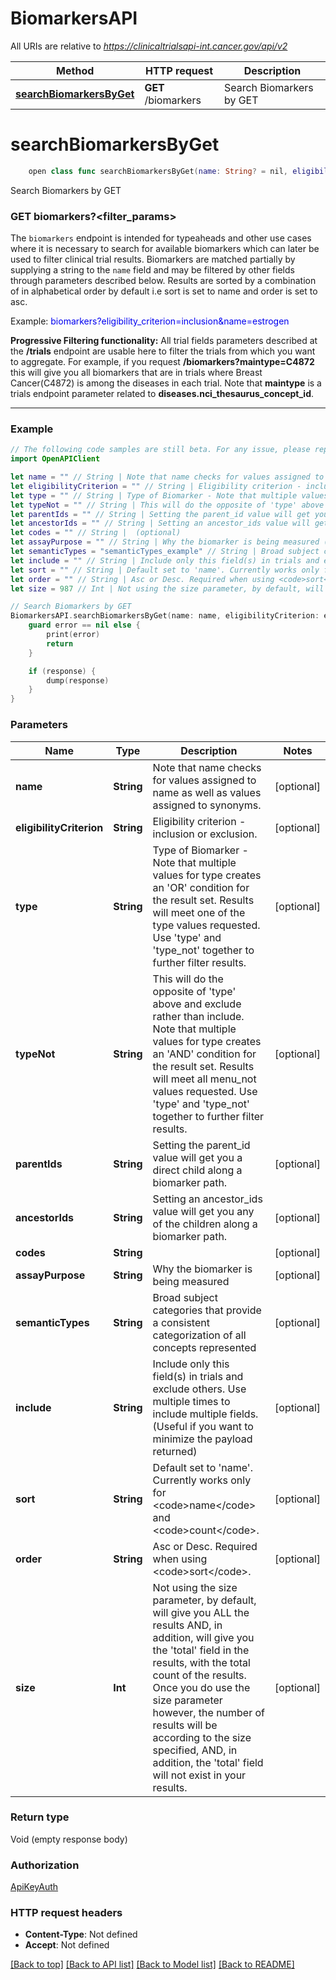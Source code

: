 # BiomarkersAPI

All URIs are relative to *https://clinicaltrialsapi-int.cancer.gov/api/v2* <!-- markdown-link-check-disable-line -->

Method | HTTP request | Description
------------- | ------------- | -------------
[**searchBiomarkersByGet**](BiomarkersAPI.md#searchbiomarkersbyget) | **GET** /biomarkers | Search Biomarkers by GET


# **searchBiomarkersByGet**
```swift
    open class func searchBiomarkersByGet(name: String? = nil, eligibilityCriterion: String? = nil, type: String? = nil, typeNot: String? = nil, parentIds: String? = nil, ancestorIds: String? = nil, codes: String? = nil, assayPurpose: String? = nil, semanticTypes: String? = nil, include: String? = nil, sort: String? = nil, order: String? = nil, size: Int? = nil, completion: @escaping (_ data: Void?, _ error: Error?) -> Void)
```

Search Biomarkers by GET

<h3>GET biomarkers?&lt;filter_params&gt;</h3><p>The <code>biomarkers</code> endpoint is intended for typeaheads and other use cases where it is necessary to search for available biomarkers which can later be used to filter clinical trial results. Biomarkers are matched partially by supplying a string to the <code>name</code> field and may be filtered by other fields through parameters described below. Results are sorted by a combination of in alphabetical order by default i.e sort is set to name and order is set to asc.</p><p>Example: <font class=\"example\" color=\"#0000FF\" style=\"word-wrap: break-word;\">biomarkers?eligibility_criterion=inclusion&name=estrogen</font></p><p><b>Progressive Filtering functionality:</b> All trial fields parameters described at the <b>/trials</b> endpoint are usable here to filter the trials from which you want to aggregate. For example, if you request <b>/biomarkers?maintype=C4872</b> this will give you all biomarkers that are in trials where Breast Cancer(C4872) is among the diseases in each trial. Note that <b>maintype</b> is a trials endpoint parameter related to <b>diseases.nci_thesaurus_concept_id</b>.</p><hr>

### Example
```swift
// The following code samples are still beta. For any issue, please report via http://github.com/OpenAPITools/openapi-generator/issues/new
import OpenAPIClient

let name = "" // String | Note that name checks for values assigned to name as well as values assigned to synonyms. (optional)
let eligibilityCriterion = "" // String | Eligibility criterion - inclusion or exclusion. (optional)
let type = "" // String | Type of Biomarker - Note that multiple values for type creates an 'OR' condition for the result set. Results will meet one of the type values requested. Use 'type' and 'type_not' together to further filter results. (optional)
let typeNot = "" // String | This will do the opposite of 'type' above and exclude rather than include. Note that multiple values for type creates an 'AND' condition for the result set. Results will meet all menu_not values requested. Use 'type' and 'type_not' together to further filter results. (optional)
let parentIds = "" // String | Setting the parent_id value will get you a direct child along a biomarker path. (optional)
let ancestorIds = "" // String | Setting an ancestor_ids value will get you any of the children along a biomarker path. (optional)
let codes = "" // String |  (optional)
let assayPurpose = "" // String | Why the biomarker is being measured (optional)
let semanticTypes = "semanticTypes_example" // String | Broad subject categories that provide a consistent categorization of all concepts represented (optional)
let include = "" // String | Include only this field(s) in trials and exclude others. Use multiple times to include multiple fields.  (Useful if you want to minimize the payload returned) (optional)
let sort = "" // String | Default set to 'name'. Currently works only for <code>name</code> and <code>count</code>. (optional)
let order = "" // String | Asc or Desc. Required when using <code>sort</code>. (optional)
let size = 987 // Int | Not using the size parameter, by default, will give you ALL the results AND, in addition, will give you the 'total' field in the results, with the total count of the results. Once you do use the size parameter however, the number of results will be according to the size specified, AND, in addition, the 'total' field will not exist in your results. (optional)

// Search Biomarkers by GET
BiomarkersAPI.searchBiomarkersByGet(name: name, eligibilityCriterion: eligibilityCriterion, type: type, typeNot: typeNot, parentIds: parentIds, ancestorIds: ancestorIds, codes: codes, assayPurpose: assayPurpose, semanticTypes: semanticTypes, include: include, sort: sort, order: order, size: size) { (response, error) in
    guard error == nil else {
        print(error)
        return
    }

    if (response) {
        dump(response)
    }
}
```

### Parameters

Name | Type | Description  | Notes
------------- | ------------- | ------------- | -------------
 **name** | **String** | Note that name checks for values assigned to name as well as values assigned to synonyms. | [optional] 
 **eligibilityCriterion** | **String** | Eligibility criterion - inclusion or exclusion. | [optional] 
 **type** | **String** | Type of Biomarker - Note that multiple values for type creates an &#39;OR&#39; condition for the result set. Results will meet one of the type values requested. Use &#39;type&#39; and &#39;type_not&#39; together to further filter results. | [optional] 
 **typeNot** | **String** | This will do the opposite of &#39;type&#39; above and exclude rather than include. Note that multiple values for type creates an &#39;AND&#39; condition for the result set. Results will meet all menu_not values requested. Use &#39;type&#39; and &#39;type_not&#39; together to further filter results. | [optional] 
 **parentIds** | **String** | Setting the parent_id value will get you a direct child along a biomarker path. | [optional] 
 **ancestorIds** | **String** | Setting an ancestor_ids value will get you any of the children along a biomarker path. | [optional] 
 **codes** | **String** |  | [optional] 
 **assayPurpose** | **String** | Why the biomarker is being measured | [optional] 
 **semanticTypes** | **String** | Broad subject categories that provide a consistent categorization of all concepts represented | [optional] 
 **include** | **String** | Include only this field(s) in trials and exclude others. Use multiple times to include multiple fields.  (Useful if you want to minimize the payload returned) | [optional] 
 **sort** | **String** | Default set to &#39;name&#39;. Currently works only for &lt;code&gt;name&lt;/code&gt; and &lt;code&gt;count&lt;/code&gt;. | [optional] 
 **order** | **String** | Asc or Desc. Required when using &lt;code&gt;sort&lt;/code&gt;. | [optional] 
 **size** | **Int** | Not using the size parameter, by default, will give you ALL the results AND, in addition, will give you the &#39;total&#39; field in the results, with the total count of the results. Once you do use the size parameter however, the number of results will be according to the size specified, AND, in addition, the &#39;total&#39; field will not exist in your results. | [optional] 

### Return type

Void (empty response body)

### Authorization

[ApiKeyAuth](../README.md#ApiKeyAuth)

### HTTP request headers

 - **Content-Type**: Not defined
 - **Accept**: Not defined

[[Back to top]](#) [[Back to API list]](../README.md#documentation-for-api-endpoints) [[Back to Model list]](../README.md#documentation-for-models) [[Back to README]](../README.md)

